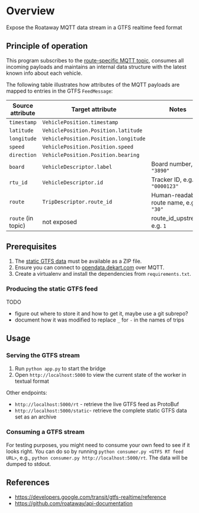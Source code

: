 # Overview
Expose the Roataway MQTT data stream in a GTFS realtime feed format

## Principle of operation
This program subscribes to the [route-specific MQTT topic](https://github.com/roataway/api-documentation#telemetryroute),
consumes all incoming payloads and maintains an internal data structure with the latest known info about each vehicle.

The following table illustrates how attributes of the MQTT payloads are mapped to entries in the GTFS `FeedMessage`:

| Source attribute   | Target attribute                     | Notes                                  |
|--------------------|--------------------------------------|----------------------------------------|
| `timestamp`        | `VehiclePosition.timestamp`          |                                        |
| `latitude`         | `VehiclePosition.Position.latitude`  |                                        |
| `longitude`        | `VehiclePosition.Position.longitude` |                                        |
| `speed`            | `VehiclePosition.Position.speed`     |                                        |
| `direction`        | `VehiclePosition.Position.bearing`   |                                        |
| `board`            | `VehicleDescriptor.label`            | Board number, e.g. `"3890"`            |
| `rtu_id`           | `VehicleDescriptor.id`               | Tracker ID, e.g. `"0000123"`           |
| `route`            | `TripDescriptor.route_id`            | Human-readable route name, e.g. `"30"` |
| `route` (in topic) | not exposed                          | route_id_upstream, e.g. `1`            |


## Prerequisites

1. The [static GTFS data](https://github.com/roataway/gtfs-data) must be available as a ZIP file.
2. Ensure you can connect to [opendata.dekart.com](https://github.com/roataway/api-documentation) over MQTT.
3. Create a virtualenv and install the dependencies from `requirements.txt`.

### Producing the static GTFS feed

TODO
- figure out where to store it and how to get it, maybe use a git subrepo?
- document how it was modified to replace `_` for `-` in the names of trips

## Usage
### Serving the GTFS stream
1. Run `python app.py` to start the bridge
2. Open `http://localhost:5000` to view the current state of the worker in textual format

Other endpoints:
- `http://localhost:5000/rt` - retrieve the live GTFS feed as ProtoBuf
- `http://localhost:5000/static`- retrieve the complete static GTFS data set as an archive

### Consuming a GTFS stream
For testing purposes, you might need to consume your own feed to see if it looks right. You can do so by running
`python consumer.py <GTFS RT feed URL>`, e.g., `python consumer.py http://localhost:5000/rt`. The data will
be dumped to stdout.


## References

- https://developers.google.com/transit/gtfs-realtime/reference
- https://github.com/roataway/api-documentation
